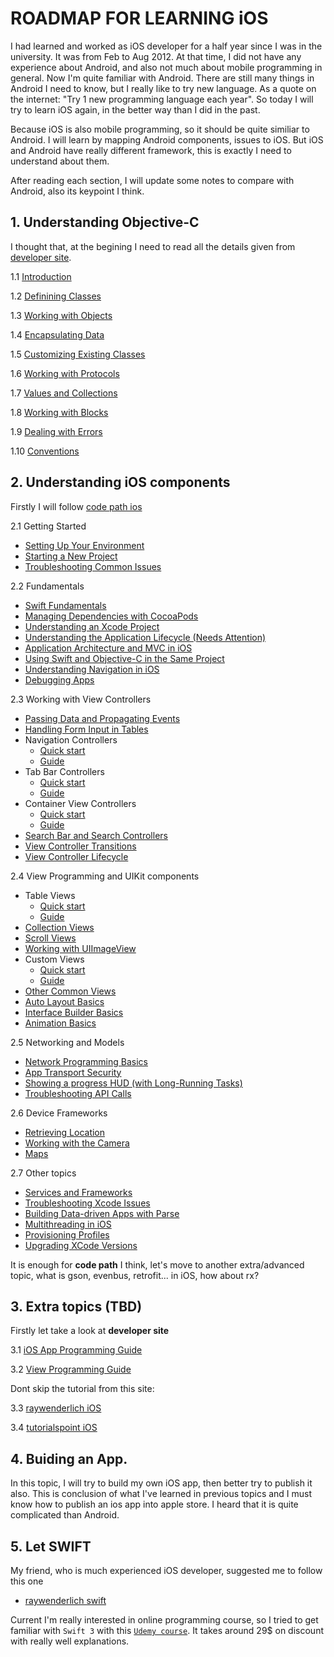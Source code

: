 # ROADMAP FOR LEARNING iOS
I had learned and worked as iOS developer for a half year since I was in the university. It was from Feb to Aug 2012. At that time, I did not have any experience about Android, and also not much about mobile programming in general. Now I'm quite familiar with Android. There are still many things in Android I need to know, but I really like to try new language. As a quote on the internet: "Try 1 new programming language each year". So today I will try to learn iOS again, in the better way than I did in the past.

Because iOS is also mobile programming, so it should be quite similiar to Android. I will learn by mapping Android components, issues to iOS. But iOS and Android have really different framework, this is exactly I need to understand about them.

After reading each section, I will update some notes to compare with Android, also its keypoint I think.

## 1. Understanding Objective-C
I thought that, at the begining I need to read all the details given from [developer site](https://developer.apple.com).

1.1 [Introduction](https://developer.apple.com/library/content/documentation/Cocoa/Conceptual/ProgrammingWithObjectiveC/Introduction/Introduction.html#//apple_ref/doc/uid/TP40011210-CH1-SW1)

1.2 [Definining Classes](https://developer.apple.com/library/content/documentation/Cocoa/Conceptual/ProgrammingWithObjectiveC/DefiningClasses/DefiningClasses.html#//apple_ref/doc/uid/TP40011210-CH3-SW1)

1.3 [Working with Objects](https://developer.apple.com/library/content/documentation/Cocoa/Conceptual/ProgrammingWithObjectiveC/WorkingwithObjects/WorkingwithObjects.html#//apple_ref/doc/uid/TP40011210-CH4-SW1)

1.4 [Encapsulating Data](https://developer.apple.com/library/content/documentation/Cocoa/Conceptual/ProgrammingWithObjectiveC/EncapsulatingData/EncapsulatingData.html#//apple_ref/doc/uid/TP40011210-CH5-SW1)

1.5 [Customizing Existing Classes](https://developer.apple.com/library/content/documentation/Cocoa/Conceptual/ProgrammingWithObjectiveC/CustomizingExistingClasses/CustomizingExistingClasses.html#//apple_ref/doc/uid/TP40011210-CH6-SW1)

1.6 [Working with Protocols](https://developer.apple.com/library/content/documentation/Cocoa/Conceptual/ProgrammingWithObjectiveC/WorkingwithProtocols/WorkingwithProtocols.html#//apple_ref/doc/uid/TP40011210-CH11-SW1)

1.7 [Values and Collections](https://developer.apple.com/library/content/documentation/Cocoa/Conceptual/ProgrammingWithObjectiveC/FoundationTypesandCollections/FoundationTypesandCollections.html#//apple_ref/doc/uid/TP40011210-CH7-SW1)

1.8 [Working with Blocks](https://developer.apple.com/library/content/documentation/Cocoa/Conceptual/ProgrammingWithObjectiveC/WorkingwithBlocks/WorkingwithBlocks.html#//apple_ref/doc/uid/TP40011210-CH8-SW1)

1.9 [Dealing with Errors](https://developer.apple.com/library/content/documentation/Cocoa/Conceptual/ProgrammingWithObjectiveC/ErrorHandling/ErrorHandling.html#//apple_ref/doc/uid/TP40011210-CH9-SW1)

1.10 [Conventions](https://developer.apple.com/library/content/documentation/Cocoa/Conceptual/ProgrammingWithObjectiveC/Conventions/Conventions.html#//apple_ref/doc/uid/TP40011210-CH10-SW1)

## 2. Understanding iOS components
Firstly I will follow [code path ios](https://guides.codepath.com/ios)

2.1 Getting Started
- [Setting Up Your Environment](https://guides.codepath.com/ios/Setup)
- [Starting a New Project](https://guides.codepath.com/ios/New-Project)
- [Troubleshooting Common Issues](https://guides.codepath.com/ios/Troubleshooting-Common-Issues)

2.2 Fundamentals
- [Swift Fundamentals](https://guides.codepath.com/ios/Understanding-Swift)
- [Managing Dependencies with CocoaPods](https://guides.codepath.com/ios/CocoaPods)
- [Understanding an Xcode Project](https://guides.codepath.com/ios/Project-Basics)
- [Understanding the Application Lifecycle (Needs Attention)](https://guides.codepath.com/ios/Understanding-the-Application-Lifecycle)
- [Application Architecture and MVC in iOS](https://guides.codepath.com/ios/Application-Architecture)
- [Using Swift and Objective-C in the Same Project](https://guides.codepath.com/ios/Swift-ObjectiveC-Interoperability)
- [Understanding Navigation in iOS](https://guides.codepath.com/ios/Understanding-Navigation-in-iOS)
- [Debugging Apps](https://guides.codepath.com/ios/Debugging-Apps)

2.3 Working with View Controllers
- [Passing Data and Propagating Events](https://guides.codepath.com/ios/Passing-Data-Propagating-Events)
- [Handling Form Input in Tables](https://guides.codepath.com/ios/Form-Input)
- Navigation Controllers 
  + [Quick start](https://guides.codepath.com/ios/Navigation-Controller-Quickstart)
  + [Guide](https://guides.codepath.com/ios/Navigation-Controller)
- Tab Bar Controllers 
  + [Quick start](https://guides.codepath.com/ios/Tab-Bar-Quickstart)
  + [Guide](https://guides.codepath.com/ios/Tab-Bar-Controller-Guide)
- Container View Controllers
  + [Quick start](https://guides.codepath.com/ios/Container-View-Controllers-Quickstart)
  + [Guide](https://guides.codepath.com/ios/Container-View-Controllers)
- [Search Bar and Search Controllers](https://guides.codepath.com/ios/Search-Bar-Guide)
- [View Controller Transitions](https://guides.codepath.com/ios/View-Controller-Transitions)
- [View Controller Lifecycle](https://guides.codepath.com/ios/View-Controller-Lifecycle)

2.4 View Programming and UIKit components

- Table Views
  + [Quick start](https://guides.codepath.com/ios/Table-View-Quickstart)
  + [Guide](https://guides.codepath.com/ios/Table-View-Guide) 
- [Collection Views](https://guides.codepath.com/ios/Collection-View-Guide)
- [Scroll Views](https://guides.codepath.com/ios/Scroll-View-Guide)
- [Working with UIImageView](https://guides.codepath.com/ios/Working-with-UIImageView)
- Custom Views
  + [Quick start](https://guides.codepath.com/ios/Custom-Views-Quickstart)
  + [Guide](https://guides.codepath.com/ios/Custom-Views)
- [Other Common Views](https://guides.codepath.com/ios/Common-Views)
- [Auto Layout Basics](https://guides.codepath.com/ios/Auto-Layout-Basics)
- [Interface Builder Basics](https://guides.codepath.com/ios/Interface-Builder)
- [Animation Basics](https://guides.codepath.com/ios/Animation)

2.5 Networking and Models

- [Network Programming Basics](https://guides.codepath.com/ios/Network-Programming)
- [App Transport Security](https://guides.codepath.com/ios/App-Transport-Security)
- [Showing a progress HUD (with Long-Running Tasks)](https://guides.codepath.com/ios/Showing-a-progress-HUD)
- [Troubleshooting API Calls](https://guides.codepath.com/ios/Troubleshooting-API-calls)

2.6 Device Frameworks

- [Retrieving Location](https://guides.codepath.com/ios/Location-Quickstart)
- [Working with the Camera](https://guides.codepath.com/ios/Camera-Quickstart)
- [Maps](https://guides.codepath.com/ios/Maps)

2.7 Other topics

- [Services and Frameworks](https://guides.codepath.com/ios/Services-Frameworks)
- [Troubleshooting Xcode Issues](https://guides.codepath.com/ios/Fixing-Xcode)
- [Building Data-driven Apps with Parse](https://guides.codepath.com/ios/Building-Data-driven-Apps-with-Parse)
- [Multithreading in iOS](https://guides.codepath.com/ios/Multithreading-in-iOS)
- [Provisioning Profiles](https://guides.codepath.com/ios/Provisioning-Profiles)
- [Upgrading XCode Versions](https://guides.codepath.com/ios/Upgrading-XCode-versions)

It is enough for **code path** I think, let's move to another extra/advanced topic, what is gson, evenbus, retrofit... in iOS, how about rx?

## 3. Extra topics (TBD)
Firstly let take a look at **developer site**

3.1 [iOS App Programming Guide](https://developer.apple.com/library/content/documentation/iPhone/Conceptual/iPhoneOSProgrammingGuide/Introduction/Introduction.html)

3.2 [View Programming Guide](https://developer.apple.com/library/content/documentation/WindowsViews/Conceptual/ViewPG_iPhoneOS/Introduction/Introduction.html)

Dont skip the tutorial from this site: 

3.3 [raywenderlich iOS](https://www.raywenderlich.com/category/ios)

3.4 [tutorialspoint iOS](https://www.tutorialspoint.com/ios/ios_getting_started.htm)

## 4. Buiding an App.
In this topic, I will try to build my own iOS app, then better try to publish it also. This is conclusion of what I've learned in previous topics and I must know how to publish an ios app into apple store. I heard that it is quite complicated than Android.

## 5. Let SWIFT
My friend, who is much experienced iOS developer, suggested me to follow this one 
- [raywenderlich swift](https://www.raywenderlich.com/category/swift)

Current I'm really interested in online programming course, so I tried to get familiar with `Swift 3` with this [`Udemy course`](https://www.udemy.com/devslopes-ios10). It takes around 29$ on discount with really well explanations.

